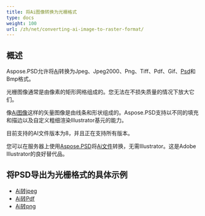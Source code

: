 ```yaml
---
title: 将Ai图像转换为光栅格式
type: docs
weight: 100
url: /zh/net/converting-ai-image-to-raster-format/
---
```


## **概述**
Aspose.PSD允许将[Ai](/zh/psd/net/ai-adobe-illustrator-format/)转换为Jpeg、Jpeg2000、Png、Tiff、Pdf、Gif、[Psd](https://reference.aspose.com/psd/net/aspose.psd.fileformats.psd/psdimage)和Bmp格式。

光栅图像通常是由像素的矩形网格组成的。您无法在不损失质量的情况下放大它们。

像[Ai图像](https://reference.aspose.com/psd/net/aspose.psd.fileformats.ai/aiimage)这样的矢量图像是由线条和形状组成的。Aspose.PSD支持以不同的填充和描边以及自定义粗细渲染Illustrator基元的能力。

目前支持的AI文件版本为8，并且正在支持所有版本。

您可以在服务器上使用[Aspose.PSD](https://products.aspose.com/psd/net)将[Ai文件](/zh/psd/net/ai-adobe-illustrator-format/)转换，无需Illustrator。这是Adobe Illustrator的良好替代品。
## **将PSD导出为光栅格式的具体示例**
- [Ai转jpeg](/zh/psd/net/ai-to-jpg/)
- [Ai转Pdf](/zh/psd/net/ai-to-pdf/)
- [Ai转png](/zh/psd/net/ai-to-png/)
